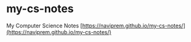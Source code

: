 # my-cs-notes
My Computer Science Notes [https://naviprem.github.io/my-cs-notes/](https://naviprem.github.io/my-cs-notes/)
